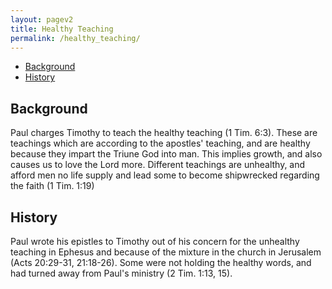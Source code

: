 ```yaml
---
layout: pagev2
title: Healthy Teaching
permalink: /healthy_teaching/
---
```

- [Background](#background)
- [History](#history)

## Background

Paul charges Timothy to teach the healthy teaching (1 Tim. 6:3). These are teachings which are according to the apostles' teaching, and are healthy because they impart the Triune God into man. This implies growth, and also causes us to love the Lord more. Different teachings are unhealthy, and afford men no life supply and lead some to become shipwrecked regarding the faith (1 Tim. 1:19)

## History

Paul wrote his epistles to Timothy out of his concern for the unhealthy teaching in Ephesus and because of the mixture in the church in Jerusalem (Acts 20:29-31, 21:18-26). Some were not holding the healthy words, and had turned away from Paul's ministry (2 Tim. 1:13, 15). 